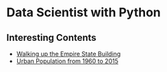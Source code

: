 # Data Scientist with Python

## Interesting Contents

- [Walking up the Empire State Building](https://github.com/surfman-k/Data-Scientist-with-Python/tree/master/Intermediate%20Python%20for%20Data%20Science "Intermediate Python Folder")
- [Urban Population from 1960 to 2015](https://github.com/surfman-k/Data-Scientist-with-Python/tree/master/Python%20Data%20Science%20Toolbox%20Part%202 "Python Toolbox Part 2 Folder")
